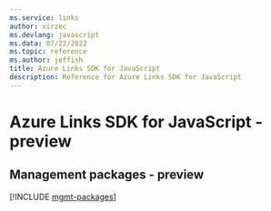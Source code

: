```yaml
---
ms.service: links
author: xirzec
ms.devlang: javascript
ms.data: 07/22/2022
ms.topic: reference
ms.author: jeffish
title: Azure Links SDK for JavaScript
description: Reference for Azure Links SDK for JavaScript
---
```

# Azure Links SDK for JavaScript - preview

## Management packages - preview
[!INCLUDE [mgmt-packages](links-mgmt-index.md)]
